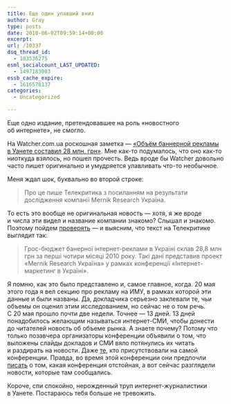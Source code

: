 ```yaml
---
title: Еще один упавший вниз
author: Gray
type: posts
date: 2010-06-02T09:59:14+00:00
excerpt:
url: /10337
dsq_thread_id:
  - 103536275
esml_socialcount_LAST_UPDATED:
  - 1497183003
essb_cache_expire:
  - 1616578137
categories:
  - Uncategorized

---
```








Еще одно издание, претендовавшее на&nbsp;роль &laquo;новостного об&nbsp;интернете&raquo;, не&nbsp;смогло.

На&nbsp;Watcher.com.ua роскошная заметка&nbsp;&mdash; <a href="http://watcher.com.ua/?p=4253" target="_blank">&laquo;Объём баннерной рекламы в&nbsp;Уанете составил 28&nbsp;млн. грн&raquo;</a>. Мне как-то подумалось, что оно как-то ниоткуда взялось, но&nbsp;пошел прочесть. Ведь вроде&nbsp;бы Watcher довольно часто пишет оригинально и&nbsp;умудряется улавливать что-то необычное.

Меня ждал шок, буквально во&nbsp;второй строке:

> Про це&nbsp;пише Телекритика з&nbsp;посиланням на&nbsp;результати дослідження компанії Mernik Research Україна.

То&nbsp;есть это вообще не&nbsp;оригинальная новость&nbsp;&mdash; хотя, я&nbsp;же вроде и&nbsp;числа эти видел и&nbsp;название компании знакомо? Слышал и&nbsp;знакомо. Поэтому пойдем <a href="http://www.telekritika.ua/news/2010-06-01/53334" target="_blank">проверять</a>&nbsp;&mdash; и&nbsp;выясним, что текст на&nbsp;Телекритике выглядит так:

> Грос-бюджет банерної інтернет-реклами в&nbsp;Україні склав 28,8 млн грн за&nbsp;перші чотири місяці 2010&nbsp;року. Такі дані представив проект &laquo;Mernik Research Україна&raquo; у&nbsp;рамках конференції &laquo;Інтернет-маркетинг в&nbsp;Україні&raquo;.

Я&nbsp;помню, как это было представлено&nbsp;и, самое главное, когда. 20&nbsp;мая этого года я&nbsp;вел секцию про рекламу на&nbsp;ИМУ, в&nbsp;рамках которой эти данные и&nbsp;были названы. Да, докладчика серьезно заклевали&nbsp;те, чьи объемы он&nbsp;оценил этим исследованием, но&nbsp;сейчас не&nbsp;о&nbsp;том речь. С&nbsp;20&nbsp;мая прошло почти две недели. Точнее&nbsp;&mdash; 13&nbsp;дней. 13&nbsp;дней понадобилось желающим называться интернет-СМИ, чтобы донести до&nbsp;читателей новость об&nbsp;объеме рынка. А&nbsp;знаете почему? Потому что только позавчера организаторы конференции объявили о&nbsp;том, что выложены слайды докладов и&nbsp;СМИ вяло потянулись их&nbsp;читать и&nbsp;раздирать на&nbsp;новости. Даже&nbsp;<a href="http://ain.ua/2010/06/01/26994" target="_blank">те</a>, кто присутствовали на&nbsp;самой конференции. Правда, во&nbsp;время этой конференции они предпочли <a href="http://ain.ua/2010/05/20/26731" target="_blank">писать</a> о&nbsp;том, какая конференция отстойная, а&nbsp;вот сейчас разглядели новости, которые там сообщались.

Короче, спи спокойно, нерожденный труп интернет-журналистики в&nbsp;Уанете. Постараюсь тебя больше не&nbsp;тревожить.